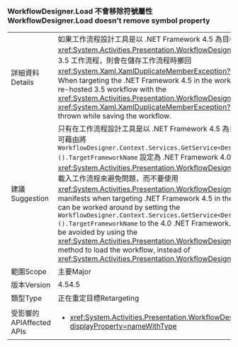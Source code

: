 ### <a name="workflowdesignerload-doesnt-remove-symbol-property"></a><span data-ttu-id="3f216-101">WorkflowDesigner.Load 不會移除符號屬性</span><span class="sxs-lookup"><span data-stu-id="3f216-101">WorkflowDesigner.Load doesn't remove symbol property</span></span>

|   |   |
|---|---|
|<span data-ttu-id="3f216-102">詳細資料</span><span class="sxs-lookup"><span data-stu-id="3f216-102">Details</span></span>|<span data-ttu-id="3f216-103">如果工作流程設計工具是以 .NET Framework 4.5 為目標，並使用 <xref:System.Activities.Presentation.WorkflowDesigner.Load> 方法載入重新裝載的 3.5 工作流程，則會在儲存工作流程時擲回 <xref:System.Xaml.XamlDuplicateMemberException?displayProperty=name>。</span><span class="sxs-lookup"><span data-stu-id="3f216-103">When targeting the .NET Framework 4.5 in the workflow designer, and loading a re-hosted 3.5 workflow with the <xref:System.Activities.Presentation.WorkflowDesigner.Load> method, a <xref:System.Xaml.XamlDuplicateMemberException?displayProperty=name> is thrown while saving the workflow.</span></span>|
|<span data-ttu-id="3f216-104">建議</span><span class="sxs-lookup"><span data-stu-id="3f216-104">Suggestion</span></span>|<span data-ttu-id="3f216-105">只有在工作流程設計工具是以 .NET Framework 4.5 為目標時才會出現此 Bug，因此可藉由將 <code>WorkflowDesigner.Context.Services.GetService&lt;DesignerConfigurationService&gt;().TargetFrameworkName</code> 設定為 .NET Framework 4.0 來解決。或者，可以使用 <xref:System.Activities.Presentation.WorkflowDesigner.Load(System.String)> 方法載入工作流桯來避免問題，而不要使用 <xref:System.Activities.Presentation.WorkflowDesigner.Load>。</span><span class="sxs-lookup"><span data-stu-id="3f216-105">This bug only manifests when targeting .NET Framework 4.5 in the workflow designer, so it can be worked around by setting the <code>WorkflowDesigner.Context.Services.GetService&lt;DesignerConfigurationService&gt;().TargetFrameworkName</code> to the 4.0 .NET Framework.Alternatively, the issue may be avoided by using the <xref:System.Activities.Presentation.WorkflowDesigner.Load(System.String)> method to load the workflow, instead of <xref:System.Activities.Presentation.WorkflowDesigner.Load>.</span></span>|
|<span data-ttu-id="3f216-106">範圍</span><span class="sxs-lookup"><span data-stu-id="3f216-106">Scope</span></span>|<span data-ttu-id="3f216-107">主要</span><span class="sxs-lookup"><span data-stu-id="3f216-107">Major</span></span>|
|<span data-ttu-id="3f216-108">版本</span><span class="sxs-lookup"><span data-stu-id="3f216-108">Version</span></span>|<span data-ttu-id="3f216-109">4.5</span><span class="sxs-lookup"><span data-stu-id="3f216-109">4.5</span></span>|
|<span data-ttu-id="3f216-110">類型</span><span class="sxs-lookup"><span data-stu-id="3f216-110">Type</span></span>|<span data-ttu-id="3f216-111">正在重定目標</span><span class="sxs-lookup"><span data-stu-id="3f216-111">Retargeting</span></span>|
|<span data-ttu-id="3f216-112">受影響的 API</span><span class="sxs-lookup"><span data-stu-id="3f216-112">Affected APIs</span></span>|<ul><li><xref:System.Activities.Presentation.WorkflowDesigner.Load?displayProperty=nameWithType></li></ul>|

